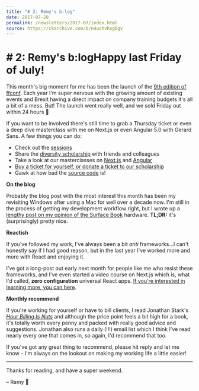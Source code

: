 ```yaml
---
title: "# 2: Remy's b:log"
date: 2017-07-28
permalink: /newsletters/2017-07/index.html
source: https://ckarchive.com/b/n4uohvhxg6gv
---
```


# # 2: Remy's b:logHappy last Friday of July!

This month's big moment for me has been the launch of the [9th edition of ffconf](https://ffconf.org). Each year I'm super nervous with the growing amount of existing events and Brexit having a direct impact on company training budgets it's all a bit of a mess. But! The launch went really well, and we sold Friday out within 24 hours 🎉

If you want to be involved there's still time to grab a Thursday ticket or even a deep dive masterclass with me on Next.js or even Angular 5.0 with Gerard Sans. A few things you can do:

*   Check out the [sessions](https://2017.ffconf.org/sessions)
*   Share the [diversity scholarship](https://2017.ffconf.org/scholarship) with friends and colleagues
*   Take a look at our masterclasses on [Next.js](https://2017.ffconf.org/workshop-next) and [Angular](https://2017.ffconf.org/workshop-angular)
*   [Buy a ticket for yourself, or donate a ticket to our scholarship](http://buytickets.at/ffconf2017)
*   Gawk at how bad the [source code](https://github.com/leftlogic/ffconf2017) is!

**On the blog**

Probably the blog post with the most interest this month has been my revisiting Windows after using a Mac for well over a decade now. I'm still in the process of getting my development workflow right, but I wrote up a [lengthy post on my opinion of the Surface Book](https://remysharp.com/2017/07/11/opening-windows-again-part-1) hardware. **TL;DR:** it's (surprisingly) pretty nice.

**Reactish**

If you've followed my work, I've always been a bit _anti_ frameworks…I can't honestly say if I had good reason, but in the last year I've worked more and more with React and enjoying it.

I've got a long-post out early next month for people like me who resist these frameworks, and I've even started a video course on Next.js which is, what I'd called, **zero configuration** universal React apps. [If you're interested in learning more, you can here](https://app.convertkit.com/landing_pages/239554?v=6).

**Monthly recommend**

If you're working for yourself or have to bill clients, I read Jonathan Stark's _[Hour Billing Is Nuts](https://expensiveproblem.com/hbin?ref=remysharp)_ and although the price point feels a bit high for a book, it's totally worth every penny and packed with really good advice and suggestions. Jonathan also runs a daily (!!!) email list which I think I've read nearly every one that comes in, so again, I'd recommend that too.

If you've got any great thing to recommend, please hit reply and let me know - I'm always on the lookout on making my working life a little easier!

* * *

Thanks for reading, and have a super weekend.

– Remy 👋
